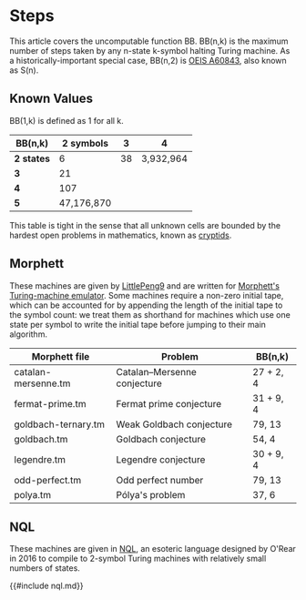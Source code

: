 # Steps

This article covers the uncomputable function BB. BB(n,k) is the maximum
number of steps taken by any n-state k-symbol halting Turing machine. As a
historically-important special case, BB(n,2) is [OEIS
A60843](https://oeis.org/A060843), also known as S(n).

## Known Values

BB(1,k) is defined as 1 for all k.

BB(n,k)      | 2 symbols  | 3  | 4
-------------|------------|----|---
**2 states** | 6          | 38 | 3,932,964
**3**        | 21         |    |
**4**        | 107        |    |
**5**        | 47,176,870 |    |

This table is tight in the sense that all unknown cells are bounded by the
hardest open problems in mathematics, known as
[cryptids](https://wiki.bbchallenge.org/wiki/Cryptids).

## Morphett

These machines are given by
[LittlePeng9](https://googology.fandom.com/wiki/User_blog:LittlePeng9/Random_Turing_machines)
and are written for [Morphett's Turing-machine
emulator](https://morphett.info/turing/). Some machines require a non-zero
initial tape, which can be accounted for by appending the length of the
initial tape to the symbol count: we treat them as shorthand for machines
which use one state per symbol to write the initial tape before jumping to
their main algorithm.

Morphett file | Problem | BB(n,k)
---|---|---
catalan-mersenne.tm | Catalan–Mersenne conjecture | 27 + 2, 4
fermat-prime.tm     | Fermat prime conjecture     | 31 + 9, 4
goldbach-ternary.tm | Weak Goldbach conjecture    | 79, 13
goldbach.tm         | Goldbach conjecture         | 54, 4
legendre.tm         | Legendre conjecture         | 30 + 9, 4
odd-perfect.tm      | Odd perfect number          | 79, 13
polya.tm            | Pólya's problem             | 37, 6

## NQL

These machines are given in
[NQL](https://esolangs.org/wiki/Not-Quite-Laconic), an esoteric language
designed by O'Rear in 2016 to compile to 2-symbol Turing machines with
relatively small numbers of states.

{{#include nql.md}}
